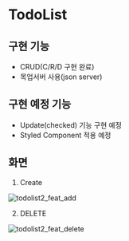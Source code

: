 # TodoList

## 구현 기능

- CRUD(C/R/D 구현 완료)
- 목업서버 사용(json server)

## 구현 예정 기능

- Update(checked) 기능 구현 예정
- Styled Component 적용 예정

## 화면

1. Create

![todolist2_feat_add](https://user-images.githubusercontent.com/107908373/197237257-8fa5a636-e36c-48e5-a9b4-77742ff7abf5.gif)

2. DELETE

![todolist2_feat_delete](https://user-images.githubusercontent.com/107908373/197237287-9053a76c-70d9-492c-b189-d824fa0f722d.gif)
